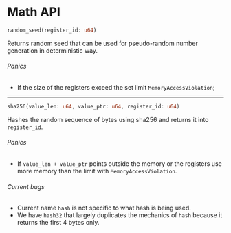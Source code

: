 # Math API

```rust
random_seed(register_id: u64)
```
Returns random seed that can be used for pseudo-random number generation in deterministic way.

###### Panics
* If the size of the registers exceed the set limit `MemoryAccessViolation`;

---
```rust
sha256(value_len: u64, value_ptr: u64, register_id: u64)
```
Hashes the random sequence of bytes using sha256 and returns it into `register_id`.
###### Panics
* If `value_len + value_ptr` points outside the memory or the registers use more memory than the limit with `MemoryAccessViolation`.

###### Current bugs
* Current name `hash` is not specific to what hash is being used.
* We have `hash32` that largely duplicates the mechanics of `hash` because it returns the first 4 bytes only.


